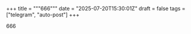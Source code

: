 +++
title = """666"""
date = "2025-07-20T15:30:01Z"
draft = false
tags = ["telegram", "auto-post"]
+++

666

